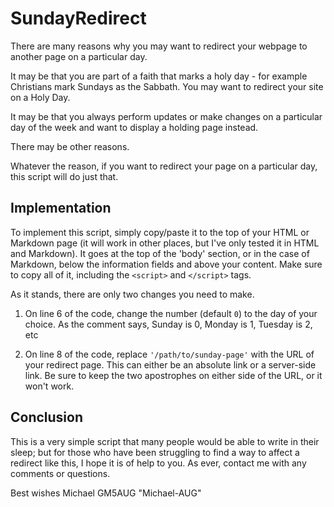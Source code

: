 # SundayRedirect
There are many reasons why you may want to redirect your webpage to another page on a particular day.

It may be that you are part of a faith that marks a holy day - for example Christians mark Sundays as the Sabbath. You may want to redirect your site on a Holy Day.

It may be that you always perform updates or make changes on a particular day of the week and want to display a holding page instead.

There may be other reasons.

Whatever the reason, if you want to redirect your page on a particular day, this script will do just that.

## Implementation

To implement this script, simply copy/paste it to the top of your HTML or Markdown page (it will work in other places, but I've only tested it in HTML and Markdown). It goes at the top of the 'body' section, or in the case of Markdown, below the information fields and above your content. Make sure to copy all of it, including the `<script>` and `</script>` tags.

As it stands, there are only two changes you need to make.

1. On line 6 of the code, change the number (default `0`) to the day of your choice. As the comment says, Sunday is 0, Monday is 1, Tuesday is 2, etc

2. On line 8 of the code, replace `'/path/to/sunday-page'` with the URL of your redirect page. This can either be an absolute link or a server-side link. Be sure to keep the two apostrophes on either side of the URL, or it won't work.

## Conclusion

This is a very simple script that many people would be able to write in their sleep; but for those who have been struggling to find a way to affect a redirect like this, I hope it is of help to you.
As ever, contact me with any comments or questions.

Best wishes
Michael GM5AUG
"Michael-AUG"
